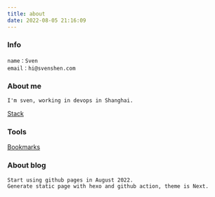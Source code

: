 ```yaml
---
title: about
date: 2022-08-05 21:16:09
---
```

### Info
```
name：Sven
email：hi@svenshen.com
```
### About me
```
I'm sven, working in devops in Shanghai.
```
[Stack](https://www.svenshen.com/stack/)
### Tools
 
[Bookmarks](https://www.svenshen.com/bookmarks/)

### About blog
```
Start using github pages in August 2022.
Generate static page with hexo and github action, theme is Next.
```

